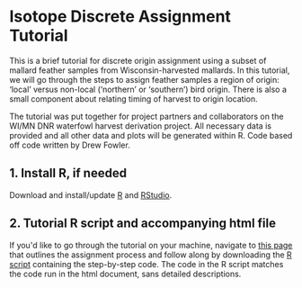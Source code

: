 Isotope Discrete Assignment Tutorial
=============

This is a brief tutorial for discrete origin assignment using a subset of mallard feather samples from Wisconsin-harvested mallards. In this tutorial, we will go through the steps to assign feather samples a region of origin: ‘local’ versus non-local (‘northern’ or ‘southern’) bird origin. There is also a small component about relating timing of harvest to origin location.

The tutorial was put together for project partners and collaborators on the WI/MN DNR waterfowl harvest derivation project. All necessary data is provided and all other data and plots will be generated within R. Code based off code written by Drew Fowler.

## 1. Install R, if needed

Download and install/update [R](https://cran.r-project.org/) and [RStudio](https://posit.co/downloads/). 

## 2. Tutorial R script and accompanying html file

If you'd like to go through the tutorial on your machine, navigate to [this page](https://pwmurphy.github.io/Isotope_Discrete_Assignment_Demo/iso_discrete_assignment_tutorial.html) that outlines the assignment process and follow along by downloading the [R script](https://github.com/pwmurphy/Isotope_Discrete_Assignment_Demo/blob/main/iso_discrete_assignment_tutorial.R) containing the step-by-step code. The code in the R script matches the code run in the html document, sans detailed descriptions.
